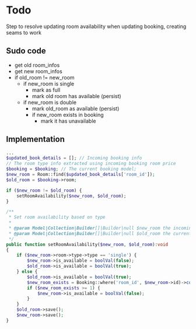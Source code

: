 # Todo

Step to resolve updating room availability when updating booking, creating seams to work

## Sudo code

- get old room_infos
- get new room_infos
- if old_room != new_room
  - if new_room is single
    - mark as full
    - mark old room has available (persist)
  - if new_room is double
    - mark old_room as available (persist)
    - if new_room exists in booking
      - mark it has unavailable

## Implementation

```php
...
$updated_book_details = []; // Incoming booking info
// The room type info extracted using incoming booking room price
$booking = $booking; // The current booking model;
$new_room = Room::find($updated_book_details['room_id']);
$old_room = $booking->room;

if ($new_room != $old_room) {
    setRoomAvailability($new_room, $old_room);
}

/**
 * Set room availability based on type
 *
 * @param Model|Collection|Builder[]|Builder|null $new_room the incoming room
 * @param Model|Collection|Builder[]|Builder|null $old_room the current room
 */
public function setRoomAvailability($new_room, $old_room):void
{
    if ($new_room->room->type->type == 'single') {
        $new_room->is_available = boolVal(false);
        $old_room->is_available = boolVal(true);
    } else {
        $old_room->is_available = boolVal(true);
        $new_room_exists = Booking::where('room_id', $new_room->id)->count();
        if ($new_room_exists >= 1) {
            $new_room->is_available = boolVal(false);
        }
    }
    $old_room->save();
    $new_room->save();
}
